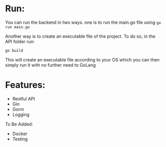 <h1>Run:</h1>
<p>You can run the backend in two ways. one is to run the main.go file using <code>go run main.go</code></p>

<p>Another way is to create an executable file of the project. To do so, in the API folder run:</p>
<p><code>go build</code></p>
<p>This will create an executable file according to your OS which you can then simply run it with no further need to GoLang</p>

<h1>Features:</h1>

<ul>
  <li>Restful API</li>
  <li>Gin</li>
  <li>Gorm</li>
  <li>Logging</li>
</ul>
To Be Added:
<ul>
  <li>Docker</li> 
  <li>Testing</li>
</ul>
